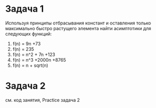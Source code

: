 # Задача 1    

Используя принципы отбрасывания констант и оставления только максимально быстро растущего элемента
найти асимптотики для следующих функций:  
1. f(n) = 9n +73
2. f(n) = 235
3. f(n) = n^2 + 7n +123  
4. f(n) = n^3 +2000n +8765
5. f(n) = n + sqrt(n)

  
# Задача 2  
см. код занятия, Practice задача 2